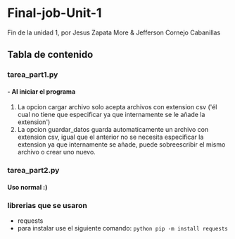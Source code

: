 # Final-job-Unit-1
Fin de la unidad 1, por Jesus Zapata More &amp; Jefferson Cornejo Cabanillas
## Tabla de contenido
  ### tarea_part1.py
  #### - Al iniciar el programa
   1. La opcion cargar archivo solo acepta archivos con extension csv ('él cual no tiene que especificar ya que internamente se le añade la extension')
   2. La opcion guardar_datos guarda automaticamente un archivo con extension csv, igual que el anterior no se necesita especificar la extension ya que internamente se añade, puede sobreescribir el mismo archivo o crear uno nuevo.
  ### tarea_part2.py
  #### Uso normal :)
  
  ### librerias que se usaron
  * requests
  *  para instalar use el siguiente comando:
    ```python
    pip -m install requests
    ```
   
